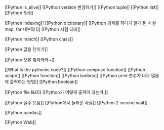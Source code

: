 [[Python is_alive]]
[[Python version 변경하기]]
[[Python tuple]]
[[Python list]]
[[Python Set]]

[[Python indexing]]
[[Python dictionary]]
[[Python 과제를 하다가 알게 된 사실 map, for 내부의 i]]
[[Python 시험 대비]]

[[Python match]]
[[Python class]]

[[Python 값을 던지기]]


[[Python 오류 찾아봐라~]]

[[What is the pythonic code?]]
[[Python compose function]]
[[Python scope]]
[[Python function]]
[[Python lambda]]
[[Python print 변수가 너무 많을 때 출력하는 방법]]
[[Python boolean]]


[[Python file I&O]]
[[Python가 어떻게 출력이 되는가.]]

[[Python 실수 모음]]
[[Python에서 놀라운 사실]]
[[Python 2 second wait]]






[[Python pandas]]


[[Python Web]]
